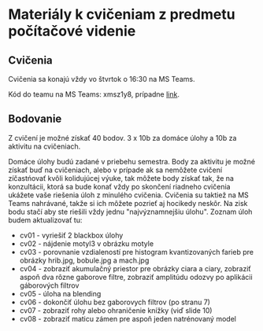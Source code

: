 # Materiály k cvičeniam z predmetu počítačové videnie

## Cvičenia

Cvičenia sa konajú vždy vo štvrtok o 16:30 na MS Teams.

Kód do teamu na MS Teams: xmsz1y8, prípadne [link](https://teams.microsoft.com/l/team/19%3a18c7a59c4b19447a9c7cc5e3c9a864c5%40thread.tacv2/conversations?groupId=326840ad-2e1a-40a0-8963-aed317786ad2&tenantId=ce31478d-6e7a-4ce7-8670-a5b9d51884f9).


## Bodovanie

Z cvičení je možné získať 40 bodov. 3 x 10b za domáce úlohy a 10b za aktivitu na cvičeniach.

Domáce úlohy budú zadané v priebehu semestra. Body za aktivitu je možné získať buď na cvičeniach, alebo v prípade ak sa nemôžete cvičení zíčastńovať kvôli kolidujúcej výuke, tak môžete body získať tak, že na konzultácii, ktorá sa bude konať vždy po skončení riadneho cvičenia ukážete vaše riešenia úloh z minulého cvičenia. Cvičenia su taktiež na MS Teams nahrávané, takže si ich môžete pozrieť aj hocikedy neskôr. Na zisk bodu stačí aby ste riešili vždy jednu "najvýznamnejšiu úlohu". Zoznam úloh budem aktualizovať tu:

* cv01 - vyriešiť 2 blackbox úlohy
* cv02 - nájdenie motyl3 v obrázku motyle
* cv03 - porovnanie vzdialeností pre histogram kvantizovaných farieb pre obrázky hrib.jpg, bobule.jpg a mach.jpg 
* cv04 - zobraziť akumulačný priestor pre obrázky ciara a ciary, zobraziť aspoň dva rôzne gaborove filtre, zobraziť amplitúdu odozvy po aplikácii gáborových filtrov
* cv05 - úloha na blending
* cv06 - dokončiť úlohu bez gaborovych filtrov (po stranu 7)
* cv07 - zobraziť rohy alebo ohraničenie knížky (viď slide 10)
* cv08 - zobraziť maticu zámen pre aspoň jeden natrénovaný model
